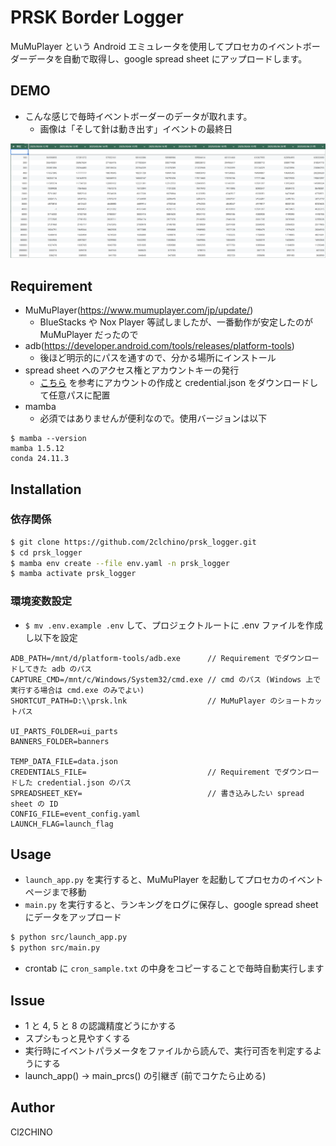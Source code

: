 # PRSK Border Logger

MuMuPlayer という Android エミュレータを使用してプロセカのイベントボーダーデータを自動で取得し、google spread sheet にアップロードします。

## DEMO
- こんな感じで毎時イベントボーダーのデータが取れます。
  - 画像は「そして針は動き出す」イベントの最終日
  
![demo](images/demo.png)

 
## Requirement

- MuMuPlayer(https://www.mumuplayer.com/jp/update/)
  - BlueStacks や Nox Player 等試しましたが、一番動作が安定したのが MuMuPlayer だったので
- adb(https://developer.android.com/tools/releases/platform-tools)
  - 後ほど明示的にパスを通すので、分かる場所にインストール
- spread sheet へのアクセス権とアカウントキーの発行
  - [こちら](https://developers.google.com/workspace/sheets/api/quickstart/python) を参考にアカウントの作成と credential.json をダウンロードして任意パスに配置
- mamba
  - 必須ではありませんが便利なので。使用バージョンは以下
```
$ mamba --version
mamba 1.5.12
conda 24.11.3
```
 
## Installation

### 依存関係
```bash
$ git clone https://github.com/2clchino/prsk_logger.git
$ cd prsk_logger
$ mamba env create --file env.yaml -n prsk_logger
$ mamba activate prsk_logger
```

### 環境変数設定
- `$ mv .env.example .env` して、プロジェクトルートに .env ファイルを作成し以下を設定
```
ADB_PATH=/mnt/d/platform-tools/adb.exe      // Requirement でダウンロードしてきた adb のパス
CAPTURE_CMD=/mnt/c/Windows/System32/cmd.exe // cmd のパス (Windows 上で実行する場合は cmd.exe のみでよい)
SHORTCUT_PATH=D:\\prsk.lnk                  // MuMuPlayer のショートカットパス

UI_PARTS_FOLDER=ui_parts
BANNERS_FOLDER=banners

TEMP_DATA_FILE=data.json
CREDENTIALS_FILE=                           // Requirement でダウンロードした credential.json のパス
SPREADSHEET_KEY=                            // 書き込みしたい spread sheet の ID
CONFIG_FILE=event_config.yaml
LAUNCH_FLAG=launch_flag
```

## Usage
- `launch_app.py` を実行すると、MuMuPlayer を起動してプロセカのイベントページまで移動
- `main.py` を実行すると、ランキングをログに保存し、google spread sheet にデータをアップロード
```bash
$ python src/launch_app.py
$ python src/main.py
```

- crontab に `cron_sample.txt` の中身をコピーすることで毎時自動実行します
 
## Issue
- 1 と 4, 5 と 8 の認識精度どうにかする
- スプシもっと見やすくする
- 実行時にイベントパラメータをファイルから読んで、実行可否を判定するようにする
- launch_app() -> main_prcs() の引継ぎ (前でコケたら止める)
 
## Author
 
Cl2CHINO